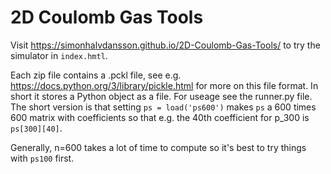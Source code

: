 # 2D Coulomb Gas Tools

Visit https://simonhalvdansson.github.io/2D-Coulomb-Gas-Tools/ to try the simulator in `index.hmtl`.

Each zip file contains a .pckl file, see e.g. https://docs.python.org/3/library/pickle.html for more on this file format. In short it stores a Python object as a file. For useage see the runner.py file. The short version is that setting `ps = load('ps600')` makes `ps` a 600 times 600 matrix with coefficients so that e.g. the 40th coefficient for p_300 is `ps[300][40]`.

Generally, n=600 takes a lot of time to compute so it's best to try things with `ps100` first.
